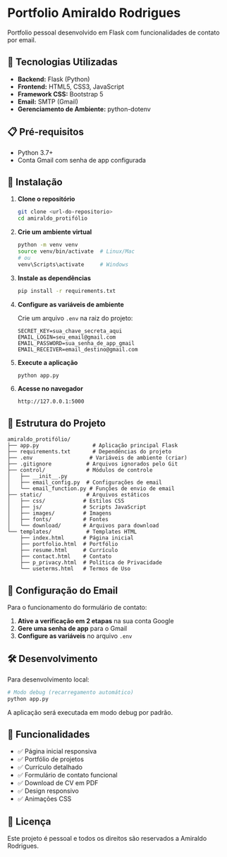 # Portfolio Amiraldo Rodrigues

Portfolio pessoal desenvolvido em Flask com funcionalidades de contato por email.

## 🚀 Tecnologias Utilizadas

- **Backend:** Flask (Python)
- **Frontend:** HTML5, CSS3, JavaScript
- **Framework CSS:** Bootstrap 5
- **Email:** SMTP (Gmail)
- **Gerenciamento de Ambiente:** python-dotenv

## 📋 Pré-requisitos

- Python 3.7+
- Conta Gmail com senha de app configurada

## 🔧 Instalação

1. **Clone o repositório**

   ```bash
   git clone <url-do-repositorio>
   cd amiraldo_protifólio
   ```

2. **Crie um ambiente virtual**

   ```bash
   python -m venv venv
   source venv/bin/activate  # Linux/Mac
   # ou
   venv\Scripts\activate     # Windows
   ```

3. **Instale as dependências**

   ```bash
   pip install -r requirements.txt
   ```

4. **Configure as variáveis de ambiente**

   Crie um arquivo `.env` na raiz do projeto:

   ```env
   SECRET_KEY=sua_chave_secreta_aqui
   EMAIL_LOGIN=seu_email@gmail.com
   EMAIL_PASSWORD=sua_senha_de_app_gmail
   EMAIL_RECEIVER=email_destino@gmail.com
   ```

5. **Execute a aplicação**

   ```bash
   python app.py
   ```

6. **Acesse no navegador**
   ```
   http://127.0.0.1:5000
   ```

## 📁 Estrutura do Projeto

```
amiraldo_protifólio/
├── app.py                 # Aplicação principal Flask
├── requirements.txt       # Dependências do projeto
├── .env                  # Variáveis de ambiente (criar)
├── .gitignore           # Arquivos ignorados pelo Git
├── control/             # Módulos de controle
│   ├── __init__.py
│   ├── email_config.py  # Configurações de email
│   └── email_function.py # Funções de envio de email
├── static/              # Arquivos estáticos
│   ├── css/            # Estilos CSS
│   ├── js/             # Scripts JavaScript
│   ├── images/         # Imagens
│   ├── fonts/          # Fontes
│   └── download/       # Arquivos para download
└── templates/           # Templates HTML
    ├── index.html      # Página inicial
    ├── portfolio.html  # Portfólio
    ├── resume.html     # Currículo
    ├── contact.html    # Contato
    ├── p_privacy.html  # Política de Privacidade
    └── useterms.html   # Termos de Uso
```

## 📧 Configuração do Email

Para o funcionamento do formulário de contato:

1. **Ative a verificação em 2 etapas** na sua conta Google
2. **Gere uma senha de app** para o Gmail
3. **Configure as variáveis** no arquivo `.env`

## 🛠️ Desenvolvimento

Para desenvolvimento local:

```bash
# Modo debug (recarregamento automático)
python app.py
```

A aplicação será executada em modo debug por padrão.

## 📝 Funcionalidades

- ✅ Página inicial responsiva
- ✅ Portfólio de projetos
- ✅ Currículo detalhado
- ✅ Formulário de contato funcional
- ✅ Download de CV em PDF
- ✅ Design responsivo
- ✅ Animações CSS

## 📄 Licença

Este projeto é pessoal e todos os direitos são reservados a Amiraldo Rodrigues.
